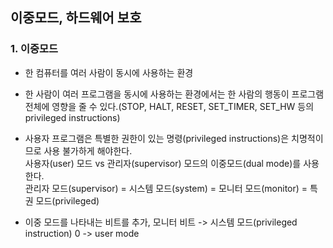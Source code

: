 ## 이중모드, 하드웨어 보호

### 1. 이중모드

- 한 컴퓨터를 여러 사람이 동시에 사용하는 환경
- 한 사람이 여러 프로그램을 동시에 사용하는 환경에서는 한 사람의 행동이 프로그램 전체에 영향을 줄 수 있다.(STOP, HALT, RESET, SET_TIMER, SET_HW 등의 privileged instructions)

- 사용자 프로그램은 특별한 권한이 있는 명령(privileged instructions)은 치명적이므로 사용 불가하게 해야한다.  
  사용자(user) 모드 vs 관리자(supervisor) 모드의 이중모드(dual mode)를 사용한다.  
  관리자 모드(supervisor) = 시스템 모드(system) = 모니터 모드(monitor) = 특권 모드(privileged)
- 이중 모드를 나타내는 비트를 추가, 모니터 비트 -> 시스템 모드(privileged instruction) 0 -> user mode
